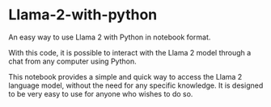 # Llama-2-with-python
An easy way to use Llama 2 with Python in notebook format.

With this code, it is possible to interact with the Llama 2 model through a chat from any computer using Python.

This notebook provides a simple and quick way to access the Llama 2 language model, without the need for any specific knowledge. It is designed to be very easy to use for anyone who wishes to do so.
